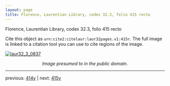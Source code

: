 ```yaml
---
layout: page
title: Florence, Laurentian Library, codex 32.3, folio 415 recto
---
```


Florence, Laurentian Library, codex 32.3, folio 415 recto

Cite this object as `urn:cite2:citelaur:laur32pages.v1:415r`.  The full image is linked to a citation tool you can use to cite regions of the image.

[![laur32_3_0837](http://www.homermultitext.org/iipsrv?IIIF=/project/homer/pyramidal/deepzoom/citelaur/laur32imgs/v1/laur32_3_0837.tif/full/800,/0/default.jpg)](http://www.homermultitext.org/ict2/?urn=urn:cite2:citelaur:laur32imgs.v1:laur32_3_0837) 

<p style="text-align: center; font-style: italic;">Image presumed to in the public domain.</p>

---

previous: [414v](../414v/) | next: [415v](../415v/)